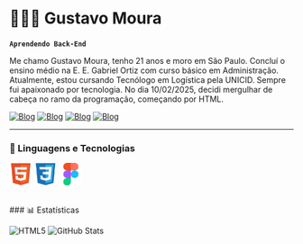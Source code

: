 # 👨🏾‍💻 Gustavo Moura

**`Aprendendo Back-End`**

Me chamo Gustavo Moura, tenho 21 anos e moro em São Paulo. Concluí o ensino médio na E. E. Gabriel Ortiz com curso básico em Administração. Atualmente, estou cursando Tecnólogo em Logística pela UNICID. Sempre fui apaixonado por tecnologia. No dia 10/02/2025, decidi mergulhar de cabeça no ramo da programação, começando por HTML.

[![Blog](https://img.shields.io/badge/Instagram-red?style=for-the-badge&logo=instagram&logoColor=white)](https://www.instagram.com/gmoura_djesus/?igsh=c21ueTRjaHlmOWto) [![Blog](https://img.shields.io/badge/LinkedIn-0077B5?style=for-the-badge&logo=linkedin&logoColor=white)](https://www.linkedin.com/in/gustavo-moura-861938222/) [![Blog](https://img.shields.io/badge/WhatsApp-25D366?style=for-the-badge&logo=whatsapp&logoColor=white)](https://wa.me/qr/YVEZDTIVTWLEK1) [![Blog](https://img.shields.io/badge/Gmail-D14836?style=for-the-badge&logo=gmail&logoColor=white)](mailto:gustavomouradejesus@gmai.com)


---

### 🤖 Linguagens e Tecnologias

<p align="left">
  <img alt="HTML" height="40" width="40" src="https://raw.githubusercontent.com/devicons/devicon/master/icons/html5/html5-original.svg">
  <img alt="CSS" height="40" width="40" src="https://raw.githubusercontent.com/devicons/devicon/master/icons/css3/css3-original.svg">
 <img alt="Figma" height="40" width="40" src="https://raw.githubusercontent.com/devicons/devicon/master/icons/figma/figma-original.svg">
</p>
 
<br>
 ### 📊 Estatísticas 
 
 <img
 aling="left"
 alt="HTML5"
 width="392px"
 src="https://github-readme-stats.vercel.app/api?username=GustavoMouraDeJesus&show_icons=true&theme=tokyonight&include_all_commits&locale=pt-br&count_private=true" />
 <img
 aling="left"
 alt="GitHub Stats"
 width="392px"
 src="https://github-readme-stats.vercel.app/api/top-langs/?username=GustavoMouraDeJesus&theme=default&locale=pt-br&layout=compact&custom_title=Tecnologias&langs_count=5&count_private=true" />

                      
